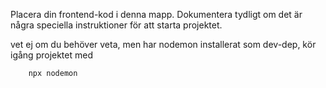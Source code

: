 Placera din frontend-kod i denna mapp.
Dokumentera tydligt om det är några speciella instruktioner för att starta projektet.

vet ej om du behöver veta, men har nodemon installerat som dev-dep, kör igång projektet med 
```bash
    npx nodemon
```

